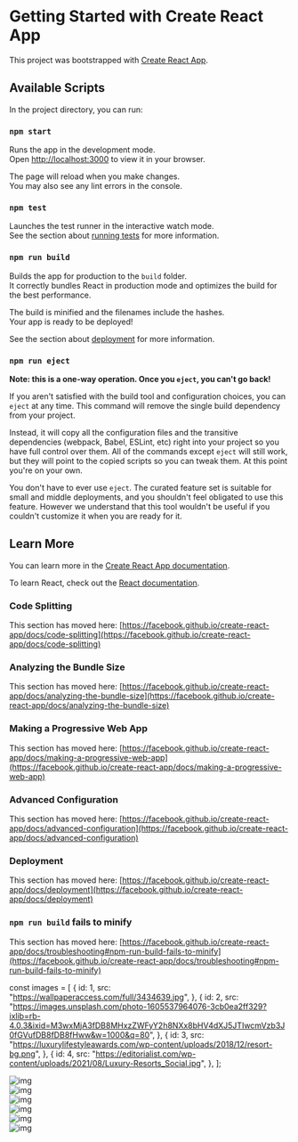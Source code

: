 # Getting Started with Create React App

This project was bootstrapped with [Create React App](https://github.com/facebook/create-react-app).

## Available Scripts

In the project directory, you can run:

### `npm start`

Runs the app in the development mode.\
Open [http://localhost:3000](http://localhost:3000) to view it in your browser.

The page will reload when you make changes.\
You may also see any lint errors in the console.

### `npm test`

Launches the test runner in the interactive watch mode.\
See the section about [running tests](https://facebook.github.io/create-react-app/docs/running-tests) for more information.

### `npm run build`

Builds the app for production to the `build` folder.\
It correctly bundles React in production mode and optimizes the build for the best performance.

The build is minified and the filenames include the hashes.\
Your app is ready to be deployed!

See the section about [deployment](https://facebook.github.io/create-react-app/docs/deployment) for more information.

### `npm run eject`

**Note: this is a one-way operation. Once you `eject`, you can't go back!**

If you aren't satisfied with the build tool and configuration choices, you can `eject` at any time. This command will remove the single build dependency from your project.

Instead, it will copy all the configuration files and the transitive dependencies (webpack, Babel, ESLint, etc) right into your project so you have full control over them. All of the commands except `eject` will still work, but they will point to the copied scripts so you can tweak them. At this point you're on your own.

You don't have to ever use `eject`. The curated feature set is suitable for small and middle deployments, and you shouldn't feel obligated to use this feature. However we understand that this tool wouldn't be useful if you couldn't customize it when you are ready for it.

## Learn More

You can learn more in the [Create React App documentation](https://facebook.github.io/create-react-app/docs/getting-started).

To learn React, check out the [React documentation](https://reactjs.org/).

### Code Splitting

This section has moved here: [https://facebook.github.io/create-react-app/docs/code-splitting](https://facebook.github.io/create-react-app/docs/code-splitting)

### Analyzing the Bundle Size

This section has moved here: [https://facebook.github.io/create-react-app/docs/analyzing-the-bundle-size](https://facebook.github.io/create-react-app/docs/analyzing-the-bundle-size)

### Making a Progressive Web App

This section has moved here: [https://facebook.github.io/create-react-app/docs/making-a-progressive-web-app](https://facebook.github.io/create-react-app/docs/making-a-progressive-web-app)

### Advanced Configuration

This section has moved here: [https://facebook.github.io/create-react-app/docs/advanced-configuration](https://facebook.github.io/create-react-app/docs/advanced-configuration)

### Deployment

This section has moved here: [https://facebook.github.io/create-react-app/docs/deployment](https://facebook.github.io/create-react-app/docs/deployment)

### `npm run build` fails to minify

This section has moved here: [https://facebook.github.io/create-react-app/docs/troubleshooting#npm-run-build-fails-to-minify](https://facebook.github.io/create-react-app/docs/troubleshooting#npm-run-build-fails-to-minify)











 const images = [
   {
     id: 1,
     src: "https://wallpaperaccess.com/full/3434639.jpg",
   },
   {
     id: 2,
     src: "https://images.unsplash.com/photo-1605537964076-3cb0ea2ff329?ixlib=rb-4.0.3&ixid=M3wxMjA3fDB8MHxzZWFyY2h8NXx8bHV4dXJ5JTIwcmVzb3J0fGVufDB8fDB8fHww&w=1000&q=80",
   },
   {
     id: 3,
     src: "https://luxurylifestyleawards.com/wp-content/uploads/2018/12/resort-bg.png",
   },
   {
     id: 4,
     src: "https://editorialist.com/wp-content/uploads/2021/08/Luxury-Resorts_Social.jpg",
   },
 ];





  <div className="carousel carousel-center rounded-box">
        <div className="carousel-item">
          <img
            src="https://media.istockphoto.com/id/1096035138/photo/beautiful-young-couple-relaxing-after-hiking-and-taking-a-break.webp?b=1&s=170667a&w=0&k=20&c=5GzLPeGwuRzNU4mqEMeBZpA4-t-24anqz2cqfqTyND4="
            alt="img"
          />
        </div>
        <div className="carousel-item">
          <img
            src="https://www.mistay.in/travel-blog/content/images/2020/07/watersports_in_Goa.jpeg"
            alt="img"
          />
        </div>
        <div className="carousel-item">
          <img
            src="https://cdn.tiktokder.com/tt-avatars/202108/bentochaniago4_1630212779.jpg"
            alt="img"
          />
        </div>
        <div className="carousel-item">
          <img
            src="https://i0.wp.com/thewayofthepotato.com/wp-content/uploads/2015/06/20150329_083125_1.jpg?w=1920"
            alt="img"
          />
        </div>
        <div className="carousel-item">
          <img
            src="https://th.bing.com/th/id/OIP.MsBLyY6H6U4XSKPof4LARgHaE8?pid=ImgDet&rs=1"
            alt="img"
          />
        </div>
        <div className="carousel-item">
          <img
            src="https://www.lifelords.com/wp-content/uploads/2017/08/how-to-achieve-goals.jpg"
            alt="img"
          />
        </div>
      </div>





